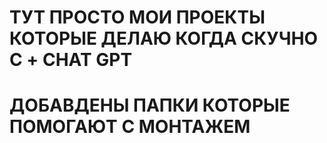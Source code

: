 # ТУТ ПРОСТО МОИ ПРОЕКТЫ КОТОРЫЕ ДЕЛАЮ КОГДА СКУЧНО С + CHAT GPT

# ДОБАВДЕНЫ ПАПКИ КОТОРЫЕ ПОМОГАЮТ С МОНТАЖЕМ
